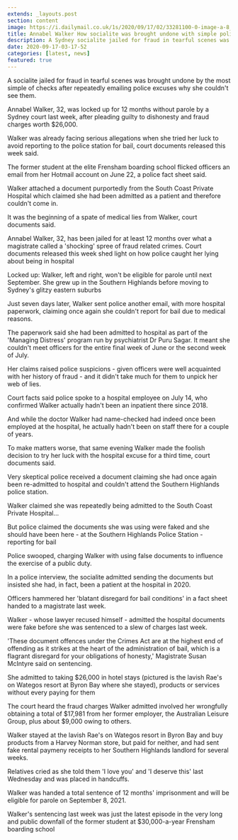 ```yaml
---
extends: _layouts.post
section: content
image: https://i.dailymail.co.uk/1s/2020/09/17/02/33281100-0-image-a-8_1600305730210.jpg 
title: Annabel Walker How socialite was brought undone with simple police checks 
description: A Sydney socialite jailed for fraud in tearful scenes was brought undone by the most simple of checks after repeatedly emailing police excuses why she couldnt see them. 
date: 2020-09-17-03-17-52 
categories: [latest, news] 
featured: true 
--- 
```

A socialite jailed for fraud in tearful scenes was brought undone by the most simple of checks after repeatedly emailing police excuses why she couldn't see them. 

Annabel Walker, 32, was locked up for 12 months without parole by a Sydney court last week, after pleading guilty to dishonesty and fraud charges worth $26,000.

Walker was already facing serious allegations when she tried her luck to avoid reporting to the police station for bail, court documents released this week said.

The former student at the elite Frensham boarding school flicked officers an email from her Hotmail account on June 22, a police fact sheet said.

Walker attached a document purportedly from the South Coast Private Hospital which claimed she had been admitted as a patient and therefore couldn't come in. 

It was the beginning of a spate of medical lies from Walker, court documents said.

Annabel Walker, 32, has been jailed for at least 12 months over what a magistrate called a 'shocking' spree of fraud related crimes. Court documents released this week shed light on how police caught her lying about being in hospital

Locked up: Walker, left and right, won't be eligible for parole until next September. She grew up in the Southern Highlands before moving to Sydney's glitzy eastern suburbs

Just seven days later, Walker sent police another email, with more hospital paperwork, claiming once again she couldn't report for bail due to medical reasons. 

The paperwork said she had been admitted to hospital as part of the 'Managing Distress' program run by psychiatrist Dr Puru Sagar. It meant she couldn't meet officers for the entire final week of June or the second week of July. 

Her claims raised police suspicions - given officers were well acquainted with her history of fraud - and it didn't take much for them to unpick her web of lies.

Court facts said police spoke to a hospital employee on July 14, who confirmed Walker actually hadn't been an inpatient there since 2018.  

And while the doctor Walker had name-checked had indeed once been employed at the hospital, he actually hadn't been on staff there for a couple of years. 

To make matters worse, that same evening Walker made the foolish decision to try her luck with the hospital excuse for a third time, court documents said.

Very skeptical police received a document claiming she had once again been re-admitted to hospital and couldn't attend the Southern Highlands police station. 

Walker claimed she was repeatedly being admitted to the South Coast Private Hospital...

But police claimed the documents she was using were faked and she should have been here - at the Southern Highlands Police Station - reporting for bail

Police swooped, charging Walker with using false documents to influence the exercise of a public duty.

In a police interview, the socialite admitted sending the documents but insisted she had, in fact, been a patient at the hospital in 2020. 

Officers hammered her 'blatant disregard for bail conditions' in a fact sheet handed to a magistrate last week.

Walker - whose lawyer recused himself - admitted the hospital documents were fake before she was sentenced to a slew of charges last week. 

'These document offences under the Crimes Act are at the highest end of offending as it strikes at the heart of the administration of bail, which is a flagrant disregard for your obligations of honesty,' Magistrate Susan McIntyre said on sentencing.

She admitted to taking $26,000 in hotel stays (pictured is the lavish Rae's on Wategos resort at Byron Bay where she stayed), products or services without every paying for them

The court heard the fraud charges Walker admitted involved her wrongfully obtaining a total of $17,981 from her former employer, the Australian Leisure Group, plus about $9,000 owing to others.

Walker stayed at the lavish Rae's on Wategos resort in Byron Bay and buy products from a Harvey Norman store, but paid for neither, and had sent fake rental paymeny receipts to her Southern Highlands landlord for several weeks. 

Relatives cried as she told them 'I love you' and 'I deserve this' last Wednesday and was placed in handcuffs.

Walker was handed a total sentence of 12 months' imprisonment and will be eligible for parole on September 8, 2021. 

Walker's sentencing last week was just the latest episode in the very long and public downfall of the former student at $30,000-a-year Frensham boarding school

